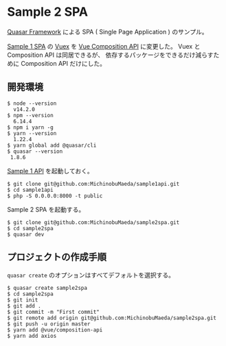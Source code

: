 Sample 2 SPA
=====

[Quasar Framework](https://quasar.dev/)
による SPA ( Single Page Application ) のサンプル。

[Sample 1 SPA](https://github.com/MichinobuMaeda/sample1spa)
の
[Vuex](https://vuex.vuejs.org/)
を
[Vue Composition API](https://composition-api.vuejs.org/)
に変更した。
Vuex と Composition API は同居できるが、
依存するパッケージをできるだけ減らすために Composition API だけにした。

## 開発環境

```shell script
$ node --version
  v14.2.0
$ npm --version
  6.14.4
$ npm i yarn -g
$ yarn --version
  1.22.4
$ yarn global add @quasar/cli
$ quasar --version
 1.8.6
```

[Sample 1 API](https://github.com/MichinobuMaeda/sample1api)
を起動しておく。

```shell script
$ git clone git@github.com:MichinobuMaeda/sample1api.git
$ cd sample1api
$ php -S 0.0.0.0:8000 -t public
```

Sample 2 SPA を起動する。

```shell script
$ git clone git@github.com:MichinobuMaeda/sample2spa.git
$ cd sample2spa
$ quasar dev
```

## プロジェクトの作成手順

``quasar create`` のオプションはすべてデフォルトを選択する。

```
$ quasar create sample2spa
$ cd sample2spa
$ git init
$ git add .
$ git commit -m "First commit"
$ git remote add origin git@github.com:MichinobuMaeda/sample2spa.git
$ git push -u origin master
$ yarn add @vue/composition-api
$ yarn add axios
```
